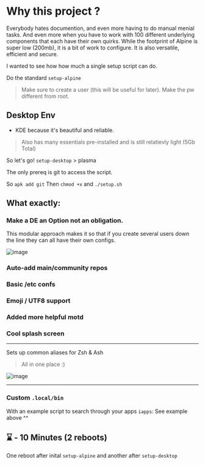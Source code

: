 # Why this project ? 

Everybody hates documention, and even more having to do manual menial tasks. 
And even more when you have to work with 100 different underlying components that each have their own quirks.
While the footprint of Alpine is super low (200mb), it is a bit of work to configure. 
It is also versatile, efficient and secure. 

I wanted to see how how much a single setup script can do. 

Do the standard `setup-alpine` 
> Make sure to create a user (this will be useful for later). Make the pw different from root. 

## Desktop Env 

- KDE because it's beautiful and reliable.
> Also has many essentials pre-installed and is still relatievly light (5Gb Total)

So let's go! `setup-desktop` > plasma



The only prereq is git to access the script.

So `apk add git`
Then `chmod +x` and `./setup.sh` 

## What exactly: 

### Make a DE an Option not an obligation. 

This modular approach makes it so that if you create several users down the line they can all have their own configs. 

![image](https://github.com/user-attachments/assets/1ae70597-2560-431e-9cdc-1368f1826173)

### Auto-add main/community repos

### Basic /etc confs 

### Emoji / UTF8 support

### Added more helpful motd

### Cool splash screen
----

Sets up common aliases for Zsh & Ash 
> All in one place :)

![image](https://github.com/user-attachments/assets/f68f8c19-7b45-4af9-9c10-03a321f599c4)

----
### Custom `.local/bin`

With an example script to search through your apps `iapps`: See example above ^^ 

## ⌛ - 10 Minutes (2 reboots) 

One reboot after inital `setup-alpine` and another after `setup-desktop`



